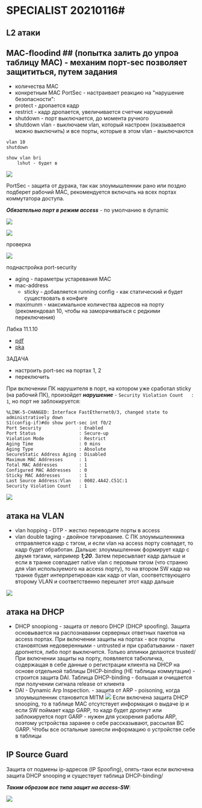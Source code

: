 # SPECIALIST 20210116#

## L2 атаки ##
## MAC-floodind ##  (попытка залить до упроа таблицу MAC) - механим порт-sec позволяет защититься, путем задания
- количества MAC
- конкретным MAC
PortSec - настраивает реакцию на "нарушение безопасности":
- protect - дропается кадр
- restrict - кадр дропается, увеличивается счетчик нарушений
- shutdown - порт выключается, до момента ручного 
- shutdown vlan - выключаем vlan, который настроен (оказывается можно выключить) и все порты, которые в этом vlan - выключаются
```
vlan 10
shutdown

show vlan bri
    lshut - будет в 
```

![](./pictures/01.jpg)

PortSec - защита от дурака, так как злоумышленник рано или поздно подберет рабочий MAC, рекомендуется включать на всех портах коммутатора доступа. 

___Обязательно порт в режим access___ - по умолчанию в dynamic

![](./pictures/02.jpg)

![](./pictures/04.jpg)

проверка

![](./pictures/03.jpg)

поднастройка port-security
- aging - параметры устаревания MAC
- mac-address
   - sticky - добавляется running config - как статический и будет существовать в конфиге
- maximunm - максимальное количества адресов на порту (рекомендовал 10, чтобы на заморачиваться с редкими переключения)

Лабка 11.1.10

- [pdf](./labs/11.1.10-packet-tracer---implement-port-security.pdf)
- [pka](./labs/11.1.10-packet-tracer---implement-port-security.pka)

ЗАДАЧА
- настроить port-sec на портах 1, 2
- переключить 

При включении ПК нарушителя в порт, на котором уже сработал sticky (на рабочий ПК), произойдет ___нарушение___ - ```Security Violation Count   : 1```, но порт не заблокируется:

```
%LINK-5-CHANGED: Interface FastEthernet0/3, changed state to administratively down
S1(config-if)#do show port-sec int f0/2
Port Security              : Enabled
Port Status                : Secure-up
Violation Mode             : Restrict
Aging Time                 : 0 mins
Aging Type                 : Absolute
SecureStatic Address Aging : Disabled
Maximum MAC Addresses      : 1
Total MAC Addresses        : 1
Configured MAC Addresses   : 0
Sticky MAC Addresses       : 1
Last Source Address:Vlan   : 0002.4A42.C51C:1
Security Violation Count   : 1
```

![](./pictures/05.jpg)


## атака на VLAN ##
- vlan hopping - DTP - жестко переводите порты в access
- vlan double taging - двойное тэгирование. С ПК злоумышленника отправляется кадр с тэгом, и если vlan на access порту совпадет, то кадр будет обработан. Дальше: злоумышленник формирует кадр с двумя тэгами, например ___1;20___. Затем пересывлает кадр дальше и если в транке совпадает native vlan с перовым тэгом (что странно для vlan используемого на access порту), то на втором SW кадр на транке будет интерпретирован как кадр от vlan, соответствующего второму VLAN и соответственно перешлет этот кадр дальше

![](./pictures/06.jpg)

## атака на DHCP ##

- DHCP snoopiong  - защита от левого DHCP (DHCP spoofing). Защита основывается на распознавании серверных ответных пакетов на access портах. При включении защиты на портах - все порты становятсмя недоверенными - untrusted и при срабатывании - пакет дропнется, либо порт выключится. Тольео аплинки делаются trusted/ При включении защиты на порту, появляется табюличка, содержащая в себе данные о регистрации клиента на DHCP на основе отдельной таблицы DHCP-binding (НЕ таблицы коммутации) - строится защита DAI. Таблица DHCP-binding - большая и очищается при получении сигнала release от клиента
- DAI - Dynamic Arp Inspection. - защита от ARP - poisoning, когда злоумышленник становится MITM
![](./pictures/07.jpg)
Если включена защита DHCP snooping, то в таблице MAC отсутствует информация о выдаче ip и если SW поймает кадр GARP, то кадр будет дропнут или  заблокируется порт
GARP - нужен для ускорения работы ARP, поэтому устройства заранее о себе рассказывают, рассылая BC GARP. Чтобы все остальные занесли информацию о устройстве себе в таблицы

## IP Source Guard ##
Защита от подмены ip-адресов (IP Spoofing), опять-таки если включена защита DHCP snooping и существует таблица DHCP-binding/


___Таким образом все типа защит на access-SW___:

![](./pictures/08.jpg)